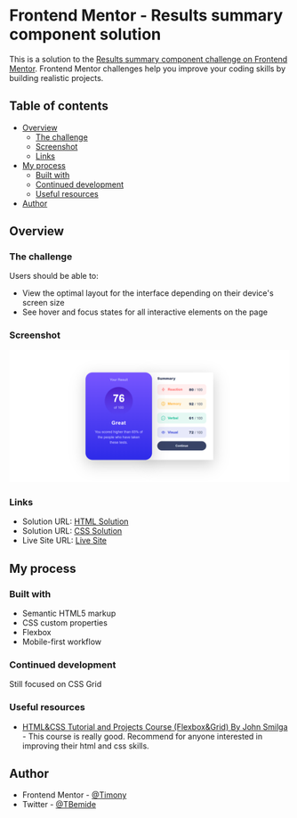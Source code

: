 # Frontend Mentor - Results summary component solution

This is a solution to the [Results summary component challenge on Frontend Mentor](https://www.frontendmentor.io/challenges/results-summary-component-CE_K6s0maV). Frontend Mentor challenges help you improve your coding skills by building realistic projects. 

## Table of contents

- [Overview](#overview)
  - [The challenge](#the-challenge)
  - [Screenshot](#screenshot)
  - [Links](#links)
- [My process](#my-process)
  - [Built with](#built-with)
  - [Continued development](#continued-development)
  - [Useful resources](#useful-resources)
- [Author](#author)

## Overview

### The challenge

Users should be able to:

- View the optimal layout for the interface depending on their device's screen size
- See hover and focus states for all interactive elements on the page

### Screenshot

![Screenshot](./images/Screenshot.png)

### Links

- Solution URL: [HTML Solution](https://github.com/Tori-Bemide/Frontend-mentor-result-summary-component/blob/main/index.html)
- Solution URL: [CSS Solution](https://github.com/Tori-Bemide/Frontend-mentor-result-summary-component/blob/main/css/styles.css)
- Live Site URL: [Live Site](https://tori-bemide.github.io/Frontend-mentor-result-summary-component/)

## My process

### Built with

- Semantic HTML5 markup
- CSS custom properties
- Flexbox
- Mobile-first workflow


### Continued development
Still focused on CSS Grid

### Useful resources
- [HTML&CSS Tutorial and Projects Course (Flexbox&Grid) By John Smilga](https://www.udemy.com/course/in-depth-html-css-course-build-responsive-websites/) - This course is really good. Recommend for anyone interested in improving their html and css skills.

## Author
- Frontend Mentor - [@Timony](https://www.frontendmentor.io/profile/Tori-Bemide)
- Twitter - [@TBemide](https://www.twitter.com/TBemide) 
